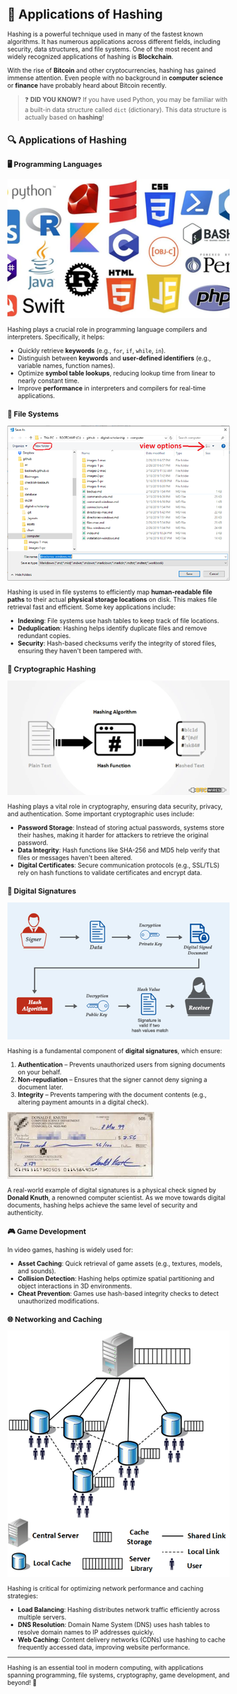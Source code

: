# 📌 Applications of Hashing

Hashing is a powerful technique used in many of the fastest known algorithms. It has numerous applications across different fields, including security, data structures, and file systems. One of the most recent and widely recognized applications of hashing is **Blockchain**.

With the rise of **Bitcoin** and other cryptocurrencies, hashing has gained immense attention. Even people with no background in **computer science** or **finance** have probably heard about Bitcoin recently.

> ❓ **DID YOU KNOW?**
> If you have used Python, you may be familiar with a built-in data structure called `dict` (dictionary).
> This data structure is actually based on **hashing**!

## 🔍 Applications of Hashing

### 🖥️ Programming Languages
![image](programming_language.png)

Hashing plays a crucial role in programming language compilers and interpreters. Specifically, it helps:
- Quickly retrieve **keywords** (e.g., `for`, `if`, `while`, `in`).
- Distinguish between **keywords** and **user-defined identifiers** (e.g., variable names, function names).
- Optimize **symbol table lookups**, reducing lookup time from linear to nearly constant time.
- Improve **performance** in interpreters and compilers for real-time applications.

### 📂 File Systems
![image](filedir.png)

Hashing is used in file systems to efficiently map **human-readable file paths** to their actual **physical storage locations** on disk. This makes file retrieval fast and efficient. Some key applications include:
- **Indexing**: File systems use hash tables to keep track of file locations.
- **Deduplication**: Hashing helps identify duplicate files and remove redundant copies.
- **Security**: Hash-based checksums verify the integrity of stored files, ensuring they haven't been tampered with.

### 🔐 Cryptographic Hashing
![alt text](image.png)

Hashing plays a vital role in cryptography, ensuring data security, privacy, and authentication. Some important cryptographic uses include:
- **Password Storage**: Instead of storing actual passwords, systems store their hashes, making it harder for attackers to retrieve the original password.
- **Data Integrity**: Hash functions like SHA-256 and MD5 help verify that files or messages haven't been altered.
- **Digital Certificates**: Secure communication protocols (e.g., SSL/TLS) rely on hash functions to validate certificates and encrypt data.

### 🔏 Digital Signatures
![alt text](image-1.png)

Hashing is a fundamental component of **digital signatures**, which ensure:
1. **Authentication** – Prevents unauthorized users from signing documents on your behalf.
2. **Non-repudiation** – Ensures that the signer cannot deny signing a document later.
3. **Integrity** – Prevents tampering with the document contents (e.g., altering payment amounts in a digital check).

![alt text](image-2.png)

A real-world example of digital signatures is a physical check signed by **Donald Knuth**, a renowned computer scientist. As we move towards digital documents, hashing helps achieve the same level of security and authenticity.

### 🎮 Game Development
In video games, hashing is widely used for:
- **Asset Caching**: Quick retrieval of game assets (e.g., textures, models, and sounds).
- **Collision Detection**: Hashing helps optimize spatial partitioning and object interactions in 3D environments.
- **Cheat Prevention**: Games use hash-based integrity checks to detect unauthorized modifications.

### 🌐 Networking and Caching
![alt text](image-3.png)

Hashing is critical for optimizing network performance and caching strategies:
- **Load Balancing**: Hashing distributes network traffic efficiently across multiple servers.
- **DNS Resolution**: Domain Name System (DNS) uses hash tables to resolve domain names to IP addresses quickly.
- **Web Caching**: Content delivery networks (CDNs) use hashing to cache frequently accessed data, improving website performance.

---

Hashing is an essential tool in modern computing, with applications spanning programming, file systems, cryptography, game development, and beyond! 🚀
